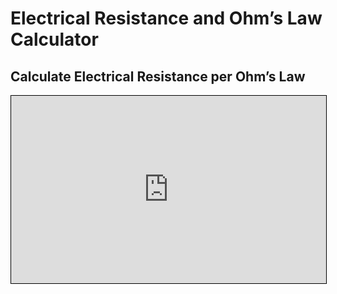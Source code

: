 # Electrical Resistance and Ohm’s Law Calculator

## Calculate Electrical Resistance per Ohm’s Law

<iframe src="https://v2.donwen.com/embed/c-20220626.201909144-e3d-0e0414-58190d"
  width="100%" height="300" style="border:1px solid black;">
</iframe>
